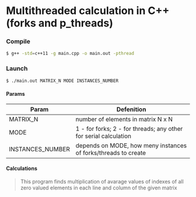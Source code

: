 # Multithreaded calculation in C++ (forks and p_threads)


### Compile
```sh
$ g++ -std=c++11 -g main.cpp -o main.out -pthread
```

### Launch
```sh
$ ./main.out MATRIX_N MODE INSTANCES_NUMBER
```
#### Params

| Param | Defenition |
| ------ | ----------|
| MATRIX_N | number of elements in matrix N x N  |
| MODE | 1 - for forks; 2 - for threads; any other for serial calculation |
| INSTANCES_NUMBER  | depends on MODE, how meny instances of forks/threads to create |

#### Calculations
> This program finds multiplication of avarage values of indexes of all zero valued elements in each line and column of the given matrix

